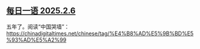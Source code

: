 <!--1738890504000-->
[每日一语 2025.2.6](https://chinadigitaltimes.net/chinese/715651.html)
------

<p>五年了。阅读“中国哭墙”：<a href="https://chinadigitaltimes.net/chinese/tag/%E4%B8%AD%E5%9B%BD%E5%93%AD%E5%A2%99">https://chinadigitaltimes.net/chinese/tag/%E4%B8%AD%E5%9B%BD%E5%93%AD%E5%A2%99</a></p><p><img decoding="async" src="data:image/svg+xml,%3Csvg%20xmlns='http://www.w3.org/2000/svg'%20viewBox='0%200%200%200'%3E%3C/svg%3E" alt="" data-lazy-src="https://chinadigitaltimes.net/chinese/files/2025/02/2.6.jpg"><noscript><img decoding="async" src="https://chinadigitaltimes.net/chinese/files/2025/02/2.6.jpg" alt=""></noscript></p><div class="addtoany_share_save_container addtoany_content addtoany_content_bottom"><div class="a2a_kit a2a_kit_size_32 addtoany_list" data-a2a-url="https://chinadigitaltimes.net/chinese/715651.html" data-a2a-title="每日一语 2025.2.6"><a class="a2a_button_facebook" href="https://www.addtoany.com/add_to/facebook?linkurl=https%3A%2F%2Fchinadigitaltimes.net%2Fchinese%2F715651.html&amp;linkname=%E6%AF%8F%E6%97%A5%E4%B8%80%E8%AF%AD%202025.2.6" title="Facebook" rel="nofollow noopener" target="_blank"></a><a class="a2a_button_twitter" href="https://www.addtoany.com/add_to/twitter?linkurl=https%3A%2F%2Fchinadigitaltimes.net%2Fchinese%2F715651.html&amp;linkname=%E6%AF%8F%E6%97%A5%E4%B8%80%E8%AF%AD%202025.2.6" title="Twitter" rel="nofollow noopener" target="_blank"></a><a class="a2a_button_telegram" href="https://www.addtoany.com/add_to/telegram?linkurl=https%3A%2F%2Fchinadigitaltimes.net%2Fchinese%2F715651.html&amp;linkname=%E6%AF%8F%E6%97%A5%E4%B8%80%E8%AF%AD%202025.2.6" title="Telegram" rel="nofollow noopener" target="_blank"></a><a class="a2a_button_reddit" href="https://www.addtoany.com/add_to/reddit?linkurl=https%3A%2F%2Fchinadigitaltimes.net%2Fchinese%2F715651.html&amp;linkname=%E6%AF%8F%E6%97%A5%E4%B8%80%E8%AF%AD%202025.2.6" title="Reddit" rel="nofollow noopener" target="_blank"></a><a class="a2a_button_whatsapp" href="https://www.addtoany.com/add_to/whatsapp?linkurl=https%3A%2F%2Fchinadigitaltimes.net%2Fchinese%2F715651.html&amp;linkname=%E6%AF%8F%E6%97%A5%E4%B8%80%E8%AF%AD%202025.2.6" title="WhatsApp" rel="nofollow noopener" target="_blank"></a><a class="a2a_button_email" href="https://www.addtoany.com/add_to/email?linkurl=https%3A%2F%2Fchinadigitaltimes.net%2Fchinese%2F715651.html&amp;linkname=%E6%AF%8F%E6%97%A5%E4%B8%80%E8%AF%AD%202025.2.6" title="Email" rel="nofollow noopener" target="_blank"></a><a class="a2a_button_copy_link" href="https://www.addtoany.com/add_to/copy_link?linkurl=https%3A%2F%2Fchinadigitaltimes.net%2Fchinese%2F715651.html&amp;linkname=%E6%AF%8F%E6%97%A5%E4%B8%80%E8%AF%AD%202025.2.6" title="Copy Link" rel="nofollow noopener" target="_blank"></a><a class="a2a_dd addtoany_share_save addtoany_share" href="https://www.addtoany.com/share"></a></div></div>

